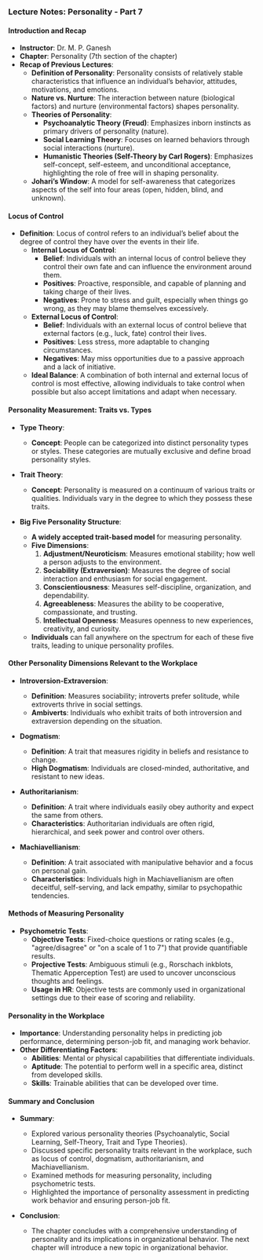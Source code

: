 ### Lecture Notes: Personality - Part 7

#### Introduction and Recap

- **Instructor**: Dr. M. P. Ganesh
- **Chapter**: Personality (7th section of the chapter)
- **Recap of Previous Lectures**:
  - **Definition of Personality**: Personality consists of relatively stable characteristics that influence an individual’s behavior, attitudes, motivations, and emotions.
  - **Nature vs. Nurture**: The interaction between nature (biological factors) and nurture (environmental factors) shapes personality.
  - **Theories of Personality**:
    - **Psychoanalytic Theory (Freud)**: Emphasizes inborn instincts as primary drivers of personality (nature).
    - **Social Learning Theory**: Focuses on learned behaviors through social interactions (nurture).
    - **Humanistic Theories (Self-Theory by Carl Rogers)**: Emphasizes self-concept, self-esteem, and unconditional acceptance, highlighting the role of free will in shaping personality.
  - **Johari’s Window**: A model for self-awareness that categorizes aspects of the self into four areas (open, hidden, blind, and unknown).

#### Locus of Control

- **Definition**: Locus of control refers to an individual’s belief about the degree of control they have over the events in their life.
  - **Internal Locus of Control**:
    - **Belief**: Individuals with an internal locus of control believe they control their own fate and can influence the environment around them.
    - **Positives**: Proactive, responsible, and capable of planning and taking charge of their lives.
    - **Negatives**: Prone to stress and guilt, especially when things go wrong, as they may blame themselves excessively.
  - **External Locus of Control**:
    - **Belief**: Individuals with an external locus of control believe that external factors (e.g., luck, fate) control their lives.
    - **Positives**: Less stress, more adaptable to changing circumstances.
    - **Negatives**: May miss opportunities due to a passive approach and a lack of initiative.
  - **Ideal Balance**: A combination of both internal and external locus of control is most effective, allowing individuals to take control when possible but also accept limitations and adapt when necessary.

#### Personality Measurement: Traits vs. Types

- **Type Theory**:

  - **Concept**: People can be categorized into distinct personality types or styles. These categories are mutually exclusive and define broad personality styles.
- **Trait Theory**:

  - **Concept**: Personality is measured on a continuum of various traits or qualities. Individuals vary in the degree to which they possess these traits.
- **Big Five Personality Structure**:

  - **A widely accepted trait-based model** for measuring personality.
  - **Five Dimensions**:
    1. **Adjustment/Neuroticism**: Measures emotional stability; how well a person adjusts to the environment.
    2. **Sociability (Extraversion)**: Measures the degree of social interaction and enthusiasm for social engagement.
    3. **Conscientiousness**: Measures self-discipline, organization, and dependability.
    4. **Agreeableness**: Measures the ability to be cooperative, compassionate, and trusting.
    5. **Intellectual Openness**: Measures openness to new experiences, creativity, and curiosity.
  - **Individuals** can fall anywhere on the spectrum for each of these five traits, leading to unique personality profiles.

#### Other Personality Dimensions Relevant to the Workplace

- **Introversion-Extraversion**:

  - **Definition**: Measures sociability; introverts prefer solitude, while extroverts thrive in social settings.
  - **Ambiverts**: Individuals who exhibit traits of both introversion and extraversion depending on the situation.
- **Dogmatism**:

  - **Definition**: A trait that measures rigidity in beliefs and resistance to change.
  - **High Dogmatism**: Individuals are closed-minded, authoritative, and resistant to new ideas.
- **Authoritarianism**:

  - **Definition**: A trait where individuals easily obey authority and expect the same from others.
  - **Characteristics**: Authoritarian individuals are often rigid, hierarchical, and seek power and control over others.
- **Machiavellianism**:

  - **Definition**: A trait associated with manipulative behavior and a focus on personal gain.
  - **Characteristics**: Individuals high in Machiavellianism are often deceitful, self-serving, and lack empathy, similar to psychopathic tendencies.

#### Methods of Measuring Personality

- **Psychometric Tests**:
  - **Objective Tests**: Fixed-choice questions or rating scales (e.g., "agree/disagree" or "on a scale of 1 to 7") that provide quantifiable results.
  - **Projective Tests**: Ambiguous stimuli (e.g., Rorschach inkblots, Thematic Apperception Test) are used to uncover unconscious thoughts and feelings.
  - **Usage in HR**: Objective tests are commonly used in organizational settings due to their ease of scoring and reliability.

#### Personality in the Workplace

- **Importance**: Understanding personality helps in predicting job performance, determining person-job fit, and managing work behavior.
- **Other Differentiating Factors**:
  - **Abilities**: Mental or physical capabilities that differentiate individuals.
  - **Aptitude**: The potential to perform well in a specific area, distinct from developed skills.
  - **Skills**: Trainable abilities that can be developed over time.

#### Summary and Conclusion

- **Summary**:

  - Explored various personality theories (Psychoanalytic, Social Learning, Self-Theory, Trait and Type Theories).
  - Discussed specific personality traits relevant in the workplace, such as locus of control, dogmatism, authoritarianism, and Machiavellianism.
  - Examined methods for measuring personality, including psychometric tests.
  - Highlighted the importance of personality assessment in predicting work behavior and ensuring person-job fit.
- **Conclusion**:

  - The chapter concludes with a comprehensive understanding of personality and its implications in organizational behavior. The next chapter will introduce a new topic in organizational behavior.
